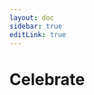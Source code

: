 ```yaml
---
layout: doc
sidebar: true
editLink: true
---
```


# Celebrate

<ani-celebrate show/>

<script setup lang="ts">
import { reactive } from 'vue';
import { AniCelebrate } from "../../../dist";

// const componentProps = reactive([
//   {
//     type: 'circle',
//     show: true,
//   }, {
//     type: 'incomplete-circle',
//     show: true,
//   }
// ]);
</script>

<style>
@import '../../../dist/style.css'
</style>
